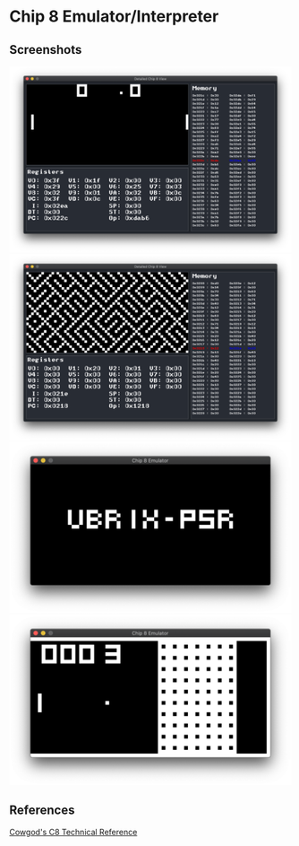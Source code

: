 # Chip 8 Emulator/Interpreter

## Screenshots

![](sreenshots/pong.png)
![](sreenshots/maze.png)
![](sreenshots/vbrix.png)
![](sreenshots/vbrix2.png)

## References

[Cowgod's C8 Technical Reference](http://devernay.free.fr/hacks/chip8/C8TECH10.HTM#2.5)